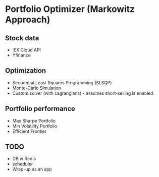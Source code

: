 # Portfolio Optimizer (Markowitz Approach)


## Stock data
- IEX Cloud API
- Yfinance

## Optimization
- Sequential Least Squares Programming (SLSQP)
- Monte-Carlo Simulation
- Custom solver (with Lagrangians) - assumes short-selling is enabled.

## Portfolio performance
- Max Sharpe Portfolio
- Min Volatility Portfolio
- Efficient Frontier


## TODO
- DB w Redis 
- scheduler
- Wrap-up as an app